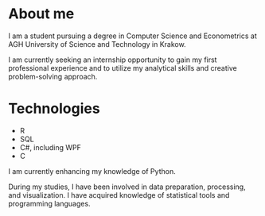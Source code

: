 # About me

I am a student pursuing a degree in Computer Science and Econometrics at AGH University of Science and Technology in Krakow.

I am currently seeking an internship opportunity to gain my first professional experience and to utilize my analytical skills and creative problem-solving approach.

# Technologies
- R
- SQL
- C#, including WPF
- C

I am currently enhancing my knowledge of Python.

During my studies, I have been involved in data preparation, processing, and visualization. I have acquired knowledge of statistical tools and programming languages.

